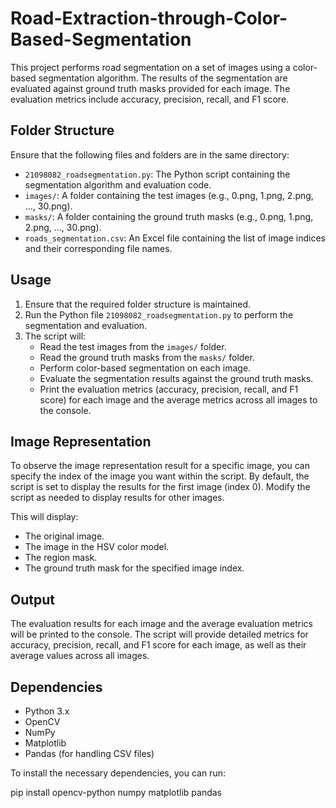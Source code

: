 # Road-Extraction-through-Color-Based-Segmentation

This project performs road segmentation on a set of images using a color-based segmentation algorithm. The results of the segmentation are evaluated against ground truth masks provided for each image. The evaluation metrics include accuracy, precision, recall, and F1 score.

## Folder Structure

Ensure that the following files and folders are in the same directory:

- `21098082_roadsegmentation.py`: The Python script containing the segmentation algorithm and evaluation code.
- `images/`: A folder containing the test images (e.g., 0.png, 1.png, 2.png, ..., 30.png).
- `masks/`: A folder containing the ground truth masks (e.g., 0.png, 1.png, 2.png, ..., 30.png).
- `roads_segmentation.csv`: An Excel file containing the list of image indices and their corresponding file names.

## Usage

1. Ensure that the required folder structure is maintained.
2. Run the Python file `21098082_roadsegmentation.py` to perform the segmentation and evaluation.
3. The script will:
    - Read the test images from the `images/` folder.
    - Read the ground truth masks from the `masks/` folder.
    - Perform color-based segmentation on each image.
    - Evaluate the segmentation results against the ground truth masks.
    - Print the evaluation metrics (accuracy, precision, recall, and F1 score) for each image and the average metrics across all images to the console.

## Image Representation

To observe the image representation result for a specific image, you can specify the index of the image you want within the script. By default, the script is set to display the results for the first image (index 0). Modify the script as needed to display results for other images.

This will display:
- The original image.
- The image in the HSV color model.
- The region mask.
- The ground truth mask for the specified image index.

## Output

The evaluation results for each image and the average evaluation metrics will be printed to the console. The script will provide detailed metrics for accuracy, precision, recall, and F1 score for each image, as well as their average values across all images.

## Dependencies

- Python 3.x
- OpenCV
- NumPy
- Matplotlib
- Pandas (for handling CSV files)

To install the necessary dependencies, you can run:

pip install opencv-python numpy matplotlib pandas
